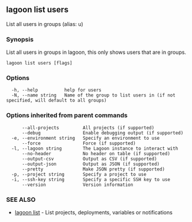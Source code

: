 ## lagoon list users

List all users in groups (alias: u)

### Synopsis

List all users in groups in lagoon, this only shows users that are in groups.

```
lagoon list users [flags]
```

### Options

```
  -h, --help          help for users
  -N, --name string   Name of the group to list users in (if not specified, will default to all groups)
```

### Options inherited from parent commands

```
      --all-projects         All projects (if supported)
      --debug                Enable debugging output (if supported)
  -e, --environment string   Specify an environment to use
      --force                Force (if supported)
  -l, --lagoon string        The Lagoon instance to interact with
      --no-header            No header on table (if supported)
      --output-csv           Output as CSV (if supported)
      --output-json          Output as JSON (if supported)
      --pretty               Make JSON pretty (if supported)
  -p, --project string       Specify a project to use
  -i, --ssh-key string       Specify a specific SSH key to use
      --version              Version information
```

### SEE ALSO

* [lagoon list](lagoon_list.md)	 - List projects, deployments, variables or notifications

